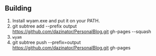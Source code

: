 ## Building

1. Install wyam.exe and put it on your PATH.
2. git subtree add --prefix output https://github.com/dazinator/PersonalBlog.git gh-pages --squash
3. `wyam`
4. git subtree push --prefix=output https://github.com/dazinator/PersonalBlog.git gh-pages